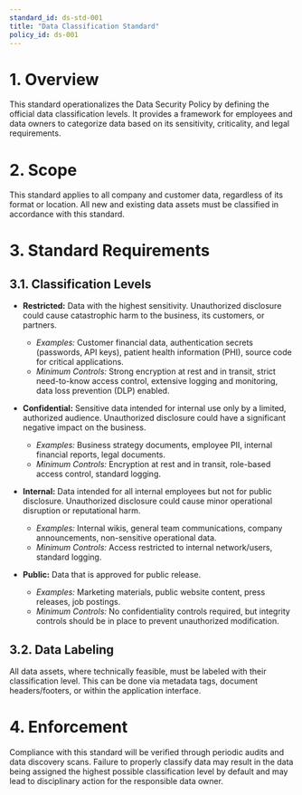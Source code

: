 ```yaml
---
standard_id: ds-std-001
title: "Data Classification Standard"
policy_id: ds-001
---
```


# 1. Overview
This standard operationalizes the Data Security Policy by defining the official data classification levels. It provides a framework for employees and data owners to categorize data based on its sensitivity, criticality, and legal requirements.

# 2. Scope
This standard applies to all company and customer data, regardless of its format or location. All new and existing data assets must be classified in accordance with this standard.

# 3. Standard Requirements

## 3.1. Classification Levels

*   **Restricted:** Data with the highest sensitivity. Unauthorized disclosure could cause catastrophic harm to the business, its customers, or partners.
    *   *Examples:* Customer financial data, authentication secrets (passwords, API keys), patient health information (PHI), source code for critical applications.
    *   *Minimum Controls:* Strong encryption at rest and in transit, strict need-to-know access control, extensive logging and monitoring, data loss prevention (DLP) enabled.

*   **Confidential:** Sensitive data intended for internal use only by a limited, authorized audience. Unauthorized disclosure could have a significant negative impact on the business.
    *   *Examples:* Business strategy documents, employee PII, internal financial reports, legal documents.
    *   *Minimum Controls:* Encryption at rest and in transit, role-based access control, standard logging.

*   **Internal:** Data intended for all internal employees but not for public disclosure. Unauthorized disclosure could cause minor operational disruption or reputational harm.
    *   *Examples:* Internal wikis, general team communications, company announcements, non-sensitive operational data.
    *   *Minimum Controls:* Access restricted to internal network/users, standard logging.

*   **Public:** Data that is approved for public release.
    *   *Examples:* Marketing materials, public website content, press releases, job postings.
    *   *Minimum Controls:* No confidentiality controls required, but integrity controls should be in place to prevent unauthorized modification.

## 3.2. Data Labeling
All data assets, where technically feasible, must be labeled with their classification level. This can be done via metadata tags, document headers/footers, or within the application interface.

# 4. Enforcement
Compliance with this standard will be verified through periodic audits and data discovery scans. Failure to properly classify data may result in the data being assigned the highest possible classification level by default and may lead to disciplinary action for the responsible data owner.
